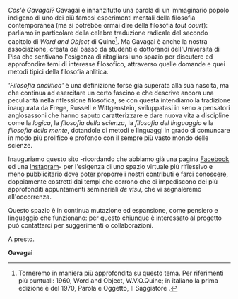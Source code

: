 _Cos'è Gavagai?_  Gavagai è innanzitutto una parola di un immaginario popolo indigeno di uno dei più famosi esperimenti mentali della filosofia contemporanea 
(ma si potrebbe ormai dire della filosofia _tout court_): parliamo in particolare della celebre traduzione radicale del secondo capitolo di _Word and Object_ di Quine[^1]. 
Ma Gavagai è anche la nostra associazione, creata dal basso da studenti e dottorandi dell'Università di Pisa che sentivano l'esigenza di ritagliarsi uno spazio per discutere 
ed approfondire temi di interesse filosofico, attraverso quelle domande e quei metodi tipici della filosofia anlitica. 

_'Filosofia analitica'_ è una definizione forse già superata alla sua nascita, ma che continua ad esercitare un certo fascino e che descrive ancora una peculiarità nella
riflessione filosofica, se con questa intendiamo la tradizione inaugurata da Frege, Russell e Wittgenstein, sviluppatasi in seno a pensatori anglosassoni che hanno saputo 
caratterizzare e dare nuova vita a discipline come la _logica_, la _filosofia della scienza_, la _filosofia del linguaggio_ e la _filosofia della mente_, dotandole di
metodi e linguaggi in grado di comuncare in modo più prolifico e profondo con il sempre più vasto mondo delle scienze.

Inauguriamo questo sito -ricordando che abbiamo già una pagina [Facebook](http://facebook.com/gavagai.phi) ed una [Instagram](http://instagram.com/gavagai.phi)- per
l'esigenza di uno spazio virtuale più riflessivo e meno pubblicitario dove poter proporre i nostri contributi e farci conoscere, doppiamente costretti dai tempi che corrono che
ci impediscono dei più approfonditi appuntamenti seminariali _de visu_, che vi segnaleremo all'occorrenza.

Questo spazio è in continua mutazione ed espansione, come pensiero e linguaggio che funzionano: per questo chiunque è interessato al progetto può contattarci per suggerimenti o collaborazioni.

A presto.

**Gavagai**

[^1]:Torneremo in maniera più approfondita su questo tema. Per riferimenti più puntuali: 1960, Word and Object, W.V.O.Quine; in italiano la prima edizione è del 1970, Parola e Oggetto, Il Saggiatore .  
